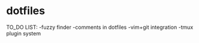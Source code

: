 # dotfiles

TO_DO LIST:
  -fuzzy finder
  -comments in dotfiles
  -vim+git integration
  -tmux plugin system
